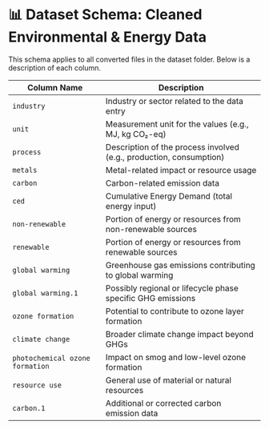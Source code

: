 # 📊 Dataset Schema: Cleaned Environmental & Energy Data

This schema applies to all converted files in the dataset folder. Below is a description of each column.

| Column Name                     | Description                                                                 |
|--------------------------------|-----------------------------------------------------------------------------|
| `industry`                     | Industry or sector related to the data entry                               |
| `unit`                         | Measurement unit for the values (e.g., MJ, kg CO₂-eq)                      |
| `process`                      | Description of the process involved (e.g., production, consumption)        |
| `metals`                       | Metal-related impact or resource usage                                     |
| `carbon`                       | Carbon-related emission data                                               |
| `ced`                          | Cumulative Energy Demand (total energy input)                              |
| `non-renewable`                | Portion of energy or resources from non-renewable sources                  |
| `renewable`                    | Portion of energy or resources from renewable sources                      |
| `global warming`               | Greenhouse gas emissions contributing to global warming                    |
| `global warming.1`             | Possibly regional or lifecycle phase specific GHG emissions                |
| `ozone formation`              | Potential to contribute to ozone layer formation                          |
| `climate change`               | Broader climate change impact beyond GHGs                                 |
| `photochemical ozone formation`| Impact on smog and low-level ozone formation                              |
| `resource use`                 | General use of material or natural resources                               |
| `carbon.1`                     | Additional or corrected carbon emission data                               |
